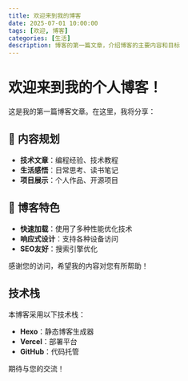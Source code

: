 ```yaml
---
title: 欢迎来到我的博客
date: 2025-07-01 10:00:00
tags: [欢迎, 博客]
categories: [生活]
description: 博客的第一篇文章，介绍博客的主要内容和目标
---
```


# 欢迎来到我的个人博客！

这是我的第一篇博客文章。在这里，我将分享：

## 📝 内容规划

- **技术文章**：编程经验、技术教程
- **生活感悟**：日常思考、读书笔记  
- **项目展示**：个人作品、开源项目

## 🚀 博客特色

- **快速加载**：使用了多种性能优化技术
- **响应式设计**：支持各种设备访问
- **SEO友好**：搜索引擎优化

感谢您的访问，希望我的内容对您有所帮助！

<!-- more -->

## 技术栈

本博客采用以下技术栈：
- **Hexo**：静态博客生成器
- **Vercel**：部署平台
- **GitHub**：代码托管

期待与您的交流！
